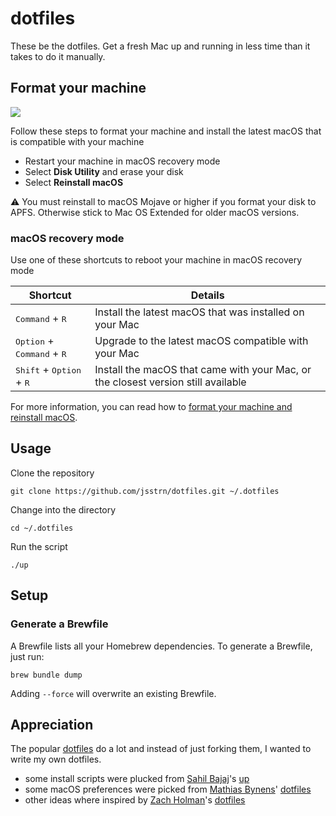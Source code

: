 # dotfiles

These be the dotfiles. Get a fresh Mac up and running in less time than it takes to do it manually.

## Format your machine

![](https://support.apple.com/library/content/dam/edam/applecare/images/en_US/macos/highsierra/macos-high-sierra-recovery-mode-reinstall.jpg)

Follow these steps to format your machine and install the latest macOS that is compatible with your machine

- Restart your machine in macOS recovery mode
- Select **Disk Utility** and erase your disk
- Select **Reinstall macOS**

⚠️ You must reinstall to macOS Mojave or higher if you format your disk to APFS. Otherwise stick to Mac OS Extended for older macOS versions. 

### macOS recovery mode

Use one of these shortcuts to reboot your machine in macOS recovery mode

|Shortcut |Details |
|---|---|
|<kbd>Command</kbd> + <kbd>R</kbd> | Install the latest macOS that was installed on your Mac |
|<kbd>Option</kbd> + <kbd>Command</kbd> + <kbd>R</kbd> | Upgrade to the latest macOS compatible with your Mac |
|<kbd>Shift</kbd> + <kbd>Option</kbd> + <kbd>R</kbd> | Install the macOS that came with your Mac, or the closest version still available |

For more information, you can read how to [format your machine and reinstall macOS](https://support.apple.com/en-us/HT204904).

## Usage

Clone the repository

```
git clone https://github.com/jsstrn/dotfiles.git ~/.dotfiles
```

Change into the directory

```
cd ~/.dotfiles
```

Run the script

```
./up
```

## Setup

### Generate a Brewfile

A Brewfile lists all your Homebrew dependencies. To generate a Brewfile, just run:

```
brew bundle dump
```

Adding `--force` will overwrite an existing Brewfile.

## Appreciation

The popular [dotfiles](https://dotfiles.github.io) do a lot and instead of just forking them, I wanted to write my own dotfiles.

- some install scripts were plucked from [Sahil Bajaj](https://github.com/spinningarrow/)'s [up](https://github.com/spinningarrow/up)
- some macOS preferences were picked from [Mathias Bynens](https://github.com/mathiasbynens/)' [dotfiles](https://github.com/mathiasbynens/dotfiles/blob/master/.macos)
- other ideas where inspired by [Zach Holman](https://github.com/holman)'s [dotfiles](https://github.com/holman/dotfiles)
